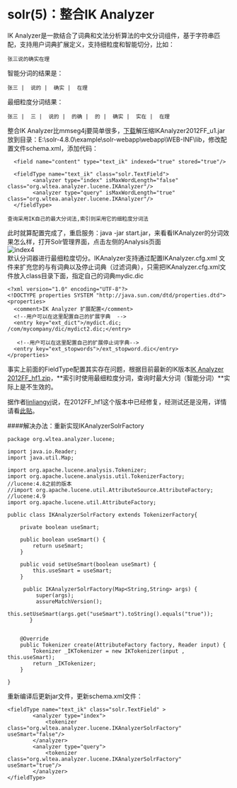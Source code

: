 solr(5)：整合IK Analyzer
=====================
IK Analyzer是一款结合了词典和文法分析算法的中文分词组件，基于字符串匹配，支持用户词典扩展定义，支持细粒度和智能切分，比如：  

    张三说的确实在理

智能分词的结果是：  

    张三 |  说的 |  确实 |  在理 
最细粒度分词结果：  

    张三 |  三 |  说的 |  的确 |  的 |  确实 |  实在 |  在理

整合IK Analyzer比mmseg4j要简单很多，[下载](https://code.google.com/p/ik-analyzer/downloads/list)解压缩IKAnalyzer2012FF_u1.jar放到目录：E:\solr-4.8.0\example\solr-webapp\webapp\WEB-INF\lib，修改配置文件schema.xml，添加代码：  
   
      <field name="content" type="text_ik" indexed="true" stored="true"/> 

      <fieldType name="text_ik" class="solr.TextField">
            <analyzer type="index" isMaxWordLength="false" class="org.wltea.analyzer.lucene.IKAnalyzer"/>
    	    <analyzer type="query" isMaxWordLength="true" class="org.wltea.analyzer.lucene.IKAnalyzer"/>
      </fieldType>

    查询采用IK自己的最大分词法,索引则采用它的细粒度分词法

此时就算配置完成了，重启服务：java -jar start.jar，来看看IKAnalyzer的分词效果怎么样，打开Solr管理界面，点击左侧的Analysis页面  
![index4](http://blog-resource.qiniudn.com/index4.png)  
默认分词器进行最细粒度切分。IKAnalyzer支持通过配置IKAnalyzer.cfg.xml 文件来扩充您的与有词典以及停止词典（过滤词典），只需把IKAnalyzer.cfg.xml文件放入class目录下面，指定自己的词典mydic.dic  

    <?xml version="1.0" encoding="UTF-8"?> 
    <!DOCTYPE properties SYSTEM "http://java.sun.com/dtd/properties.dtd">   
    <properties>   
      <comment>IK Analyzer 扩展配置</comment> 
      <!--用户可以在这里配置自己的扩展字典  -->  
      <entry key="ext_dict">/mydict.dic; 
    /com/mycompany/dic/mydict2.dic;</entry>  
     
       <!--用户可以在这里配置自己的扩展停止词字典--> 
      <entry key="ext_stopwords">/ext_stopword.dic</entry>    
    </properties> 

事实上前面的FieldType配置其实存在问题，根据目前最新的IK版本[IK Analyzer 2012FF_hf1.zip](https://code.google.com/p/ik-analyzer/downloads/list)，**索引时使用最细粒度分词，查询时最大分词（智能分词）**实际上是不生效的。  

据作者[linliangyi](http://linliangyi2007.iteye.com/)说，在2012FF_hf1这个版本中已经修复，经测试还是没用，详情请看[此贴](https://code.google.com/p/ik-analyzer/issues/detail?id=88)。

####解决办法：重新实现IKAnalyzerSolrFactory  

    package org.wltea.analyzer.lucene;
    
    import java.io.Reader;
    import java.util.Map;
    
    import org.apache.lucene.analysis.Tokenizer;
    import org.apache.lucene.analysis.util.TokenizerFactory;
    //lucene:4.8之前的版本
    //import org.apache.lucene.util.AttributeSource.AttributeFactory;
    //lucene:4.9
    import org.apache.lucene.util.AttributeFactory;
    
    public class IKAnalyzerSolrFactory extends TokenizerFactory{
    	
    	private boolean useSmart;
    	
    	public boolean useSmart() {
    		return useSmart;
    	}
    	
    	public void setUseSmart(boolean useSmart) {
    		this.useSmart = useSmart;
    	}
    	
    	 public IKAnalyzerSolrFactory(Map<String,String> args) {
    	     super(args);
    	     assureMatchVersion();
    	     this.setUseSmart(args.get("useSmart").toString().equals("true"));
    	   }
    
    
        @Override
        public Tokenizer create(AttributeFactory factory, Reader input) {
            Tokenizer _IKTokenizer = new IKTokenizer(input , this.useSmart);
            return _IKTokenizer;
        }
    
    }

重新编译后更新jar文件，更新schema.xml文件：  

    <fieldType name="text_ik" class="solr.TextField" >
            <analyzer type="index">
                <tokenizer class="org.wltea.analyzer.lucene.IKAnalyzerSolrFactory" useSmart="false"/>
            </analyzer> 
            <analyzer type="query">
                <tokenizer class="org.wltea.analyzer.lucene.IKAnalyzerSolrFactory" useSmart="true"/>
            </analyzer> 
    </fieldType>
